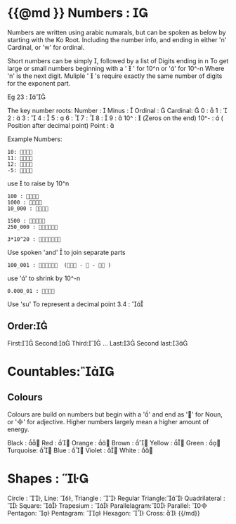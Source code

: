 {{@md }}
Numbers : 
===========

Numbers are written using arabic numarals, but can be spoken as below by starting with the Ko Root. Including the number info, and ending in either 'n' Cardinal, or 'w' for ordinal.


Short numbers can be simply , followed by a list of Digits ending in n
To get large or small numbers beginning with a '  ' for 10^n or '' for 10^-n Where 'n' is the next digit. Muliple '  's require exactly the same number of digits for the exponent part.

Eg
	 23 : 

The key number roots:
    Number  : 
	Minus	: 
    Ordinal : 
    Cardinal: 
    0 : 
    1 : 
    2 : 
    3 : 
    4 : 
    5 : 
    6 : 
    7 : 
    8 : 
    9 : 
    10^     :   (Zeros on the end)
    10^-    :  ( Position after decimal point)
    Point   : 

Example Numbers:

    10: 
    11: 
    12: 
	-5: 

use  to raise by 10^n

    100 : 
    1000 : 
    10_000 : 

    1500 : 
    250_000 : 

    3*10^20 : 

Use spoken 'and'   to join separate parts

    100_001 :   ( -  -  )

use '' to shrink by 10^-n

    0.000_01 : 

Use 'su' To represent a decimal point
    3.4 : 


Order:
--------
First:
Second:
Third:
...
Last:
Second last:

Countables:
==========

Colours
----------------
Colours are build on numbers but begin with a '' and end as '' for Noun, or '' for adjective. Higher numbers largely mean a higher amount of energy.

Black   : 
Red     : 
Orange  : 
Brown   : 
Yellow  : 
Green   : 
Turquoise: 
Blue    : 
Violet  : 
White   : 

Shapes : 
=======

Circle : ,
Line: ,
Triangle : 
Regular Triangle:
Quadrilateral : 
Square: 
Trapesium : 
Parallelagram:
Parallel: 
Pentagon: 
Pentagram: 
Hexagon: 
Cross: 
{{/md}}
